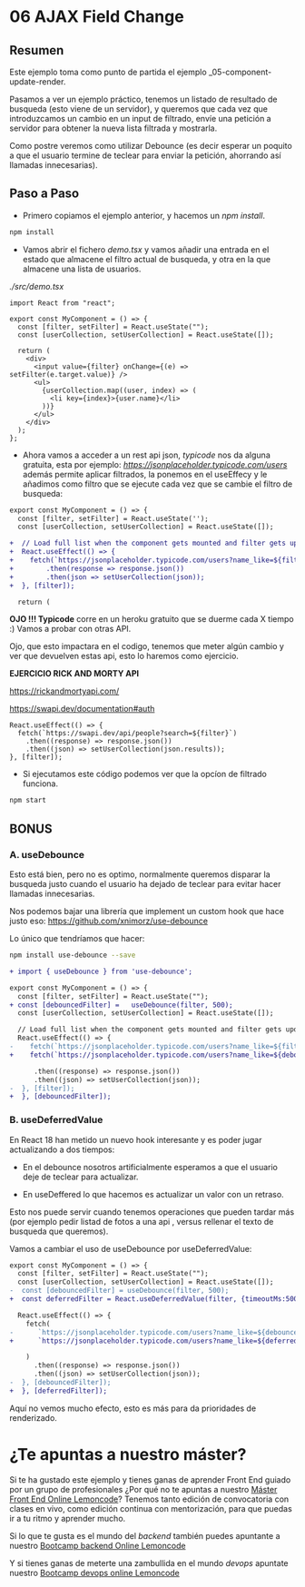 # 06 AJAX Field Change

## Resumen

Este ejemplo toma como punto de partida el ejemplo \_05-component-update-render.

Pasamos a ver un ejemplo práctico, tenemos un listado de resultado de busqueda
(esto viene de un servidor), y queremos que cada vez que introduzcamos un
cambio en un input de filtrado, envíe una petición a servidor para obtener
la nueva lista filtrada y mostrarla.

Como postre veremos como utilizar Debounce (es decir esperar un poquito a
que el usuario termine de teclear para enviar la petición, ahorrando
así llamadas innecesarias).

## Paso a Paso

- Primero copiamos el ejemplo anterior, y hacemos un _npm install_.

```bash
npm install
```

- Vamos abrir el fichero _demo.tsx_ y vamos añadir una entrada en el
  estado que almacene el filtro actual de busqueda, y otra en la que almacene
  una lista de usuarios.

_./src/demo.tsx_

```tsx
import React from "react";

export const MyComponent = () => {
  const [filter, setFilter] = React.useState("");
  const [userCollection, setUserCollection] = React.useState([]);

  return (
    <div>
      <input value={filter} onChange={(e) => setFilter(e.target.value)} />
      <ul>
        {userCollection.map((user, index) => (
          <li key={index}>{user.name}</li>
        ))}
      </ul>
    </div>
  );
};
```

- Ahora vamos a acceder a un rest api json, _typicode_ nos da alguna gratuita,
  esta por ejemplo: _https://jsonplaceholder.typicode.com/users_ además permite
  aplicar filtrados, la ponemos en el useEffecy y le añadimos como filtro que
  se ejecute cada vez que se cambie el filtro de busqueda:

```diff
export const MyComponent = () => {
  const [filter, setFilter] = React.useState('');
  const [userCollection, setUserCollection] = React.useState([]);

+  // Load full list when the component gets mounted and filter gets updated
+  React.useEffect(() => {
+    fetch(`https://jsonplaceholder.typicode.com/users?name_like=${filter}`)
+        .then(response => response.json())
+        .then(json => setUserCollection(json));
+  }, [filter]);

  return (
```

**OJO !!! Typicode** corre en un heroku gratuito que se duerme cada X tiempo :)
Vamos a probar con otras API.

Ojo, que esto impactara en el codigo, tenemos que meter algún cambio y
ver que devuelven estas api, esto lo haremos como ejercicio.

**EJERCICIO RICK AND MORTY API**

https://rickandmortyapi.com/

https://swapi.dev/documentation#auth

```tsx
React.useEffect(() => {
  fetch(`https://swapi.dev/api/people?search=${filter}`)
    .then((response) => response.json())
    .then((json) => setUserCollection(json.results));
}, [filter]);
```

- Si ejecutamos este código podemos ver que la opcíon de filtrado funciona.

```bash
npm start
```

## BONUS

### A. useDebounce

Esto está bien, pero no es optimo, normalmente queremos disparar la busqueda
justo cuando el usuario ha dejado de teclear para evitar hacer llamadas
innecesarias.

Nos podemos bajar una librería que implement un custom hook que hace
justo eso: https://github.com/xnimorz/use-debounce

Lo único que tendríamos que hacer:

```bash
npm install use-debounce --save
```

```diff
+ import { useDebounce } from 'use-debounce';

export const MyComponent = () => {
  const [filter, setFilter] = React.useState("");
+ const [debouncedFilter] =   useDebounce(filter, 500);
  const [userCollection, setUserCollection] = React.useState([]);

  // Load full list when the component gets mounted and filter gets updated
  React.useEffect(() => {
-    fetch(`https://jsonplaceholder.typicode.com/users?name_like=${filter}`)
+    fetch(`https://jsonplaceholder.typicode.com/users?name_like=${debouncedFilter}`)

      .then((response) => response.json())
      .then((json) => setUserCollection(json));
-  }, [filter]);
+  }, [debouncedFilter]);
```

### B. useDeferredValue

En React 18 han metido un nuevo hook interesante y es poder
jugar actualizando a dos tiempos:

- En el debounce nosotros artificialmente esperamos a
  que el usuario deje de teclear para actualizar.

- En useDeffered lo que hacemos es actualizar un valor con
  un retraso.

Esto nos puede servir cuando tenemos operaciones que pueden
tardar más (por ejemplo pedir listad de fotos a una api , versus
rellenar el texto de busqueda que queremos).

Vamos a cambiar el uso de useDebounce por useDeferredValue:

```diff
export const MyComponent = () => {
  const [filter, setFilter] = React.useState("");
  const [userCollection, setUserCollection] = React.useState([]);
-  const [debouncedFilter] = useDebounce(filter, 500);
+  const deferredFilter = React.useDeferredValue(filter, {timeoutMs:500 });
```

```diff
  React.useEffect(() => {
    fetch(
-      `https://jsonplaceholder.typicode.com/users?name_like=${debouncedFilter}`
+      `https://jsonplaceholder.typicode.com/users?name_like=${deferredFilter}`

    )
      .then((response) => response.json())
      .then((json) => setUserCollection(json));
-  }, [debouncedFilter]);
+  }, [deferredFilter]);

```

Aquí no vemos mucho efecto, esto es más para da prioridades de renderizado.

# ¿Te apuntas a nuestro máster?

Si te ha gustado este ejemplo y tienes ganas de aprender Front End
guiado por un grupo de profesionales ¿Por qué no te apuntas a
nuestro [Máster Front End Online Lemoncode](https://lemoncode.net/master-frontend#inicio-banner)? Tenemos tanto edición de convocatoria
con clases en vivo, como edición continua con mentorización, para
que puedas ir a tu ritmo y aprender mucho.

Si lo que te gusta es el mundo del _backend_ también puedes apuntante a nuestro [Bootcamp backend Online Lemoncode](https://lemoncode.net/bootcamp-backend#bootcamp-backend/inicio)

Y si tienes ganas de meterte una zambullida en el mundo _devops_
apuntate nuestro [Bootcamp devops online Lemoncode](https://lemoncode.net/bootcamp-devops#bootcamp-devops/inicio)
